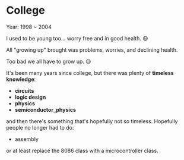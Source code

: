 # College

Year: 1998 ~ 2004

I used to be young too... worry free and in good health. :smiley:

All "growing up" brought was problems, worries, and declining health. 

Too bad we all have to grow up. :cry:

It's been many years since college, but there was plenty of **timeless knowledge**:
* **circuits**
* **logic design**
* **physics**
* **semiconductor_physics**

and then there's something that's hopefully not so timeless. Hopefully people no longer had to do:
* assembly

or at least replace the 8086 class with a microcontroller class.

